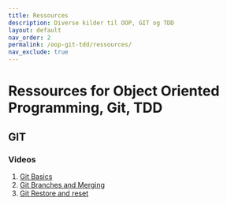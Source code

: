 ```yaml
---
title: Ressources
description: Diverse kilder til OOP, GIT og TDD
layout: default
nav_order: 2
permalink: /oop-git-tdd/ressources/
nav_exclude: true
---
```


# Ressources for Object Oriented Programming, Git, TDD

## GIT

### Videos

1. [Git Basics](https://cphbusiness.cloud.panopto.eu/Panopto/Pages/Viewer.aspx?id=31d13fb2-3151-4243-a151-b10000c4b41d)
2. [Git Branches and Merging](https://cphbusiness.cloud.panopto.eu/Panopto/Pages/Viewer.aspx?id=1a39bfef-fbc7-4d4e-a3c4-b10000c52d2c)
3. [Git Restore and reset](https://cphbusiness.cloud.panopto.eu/Panopto/Pages/Viewer.aspx?id=1f4d72ce-5702-4ed7-adf0-b10000e8fa1c)
